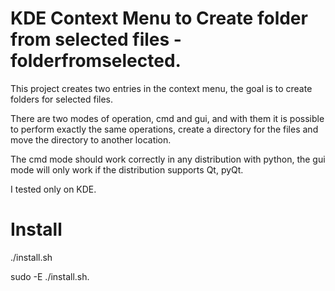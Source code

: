 # KDE Context Menu to Create folder from selected files - folderfromselected.

This project creates two entries in the context menu, the goal is to create folders for selected files.

There are two modes of operation, cmd and gui, and with them it is possible to perform exactly the same operations, create a directory for the files and move the directory to another location.

The cmd mode should work correctly in any distribution with python, the gui mode will only work if the distribution supports Qt, pyQt.

I tested only on KDE.

# Install

./install.sh

sudo -E ./install.sh.


